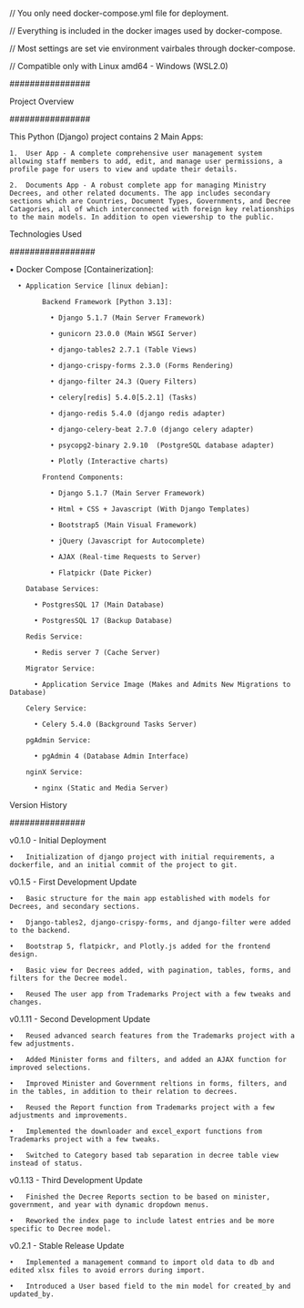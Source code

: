 // You only need docker-compose.yml file for deployment.

// Everything is included in the docker images used by docker-compose.

// Most settings are set vie environment vairbales through docker-compose.

// Compatible only with Linux amd64 - Windows (WSL2.0)

################

Project Overview

################

This Python (Django) project contains 2 Main Apps:

	1.	User App - A complete comprehensive user management system allowing staff members to add, edit, and manage user permissions, a profile page for users to view and update their details.

	2.	Documents App - A robust complete app for managing Ministry Decrees, and other related documents. The app includes secondary sections which are Countries, Document Types, Governments, and Decree Catagories, all of which interconnected with foreign key relationships to the main models. In addition to open viewership to the public.

Technologies Used

#################

  •	Docker Compose [Containerization]:
	
	  •	Application Service [linux debian]:
		
			Backend Framework [Python 3.13]:
			
			  •	Django 5.1.7 (Main Server Framework)
			
			  •	gunicorn 23.0.0 (Main WSGI Server)
			
			  •	django-tables2 2.7.1 (Table Views)
			
			  •	django-crispy-forms 2.3.0 (Forms Rendering)
			
			  •	django-filter 24.3 (Query Filters)
			
			  •	celery[redis] 5.4.0[5.2.1] (Tasks)
			
			  •	django-redis 5.4.0 (django redis adapter)
			
			  •	django-celery-beat 2.7.0 (django celery adapter)
			
			  •	psycopg2-binary 2.9.10  (PostgreSQL database adapter)
			
			  •	Plotly (Interactive charts)
		
			Frontend Components:
			
			  •	Django 5.1.7 (Main Server Framework)
			
			  •	Html + CSS + Javascript (With Django Templates)
			
			  •	Bootstrap5 (Main Visual Framework)
			
			  •	jQuery (Javascript for Autocomplete)
			
			  •	AJAX (Real-time Requests to Server)
			
			  •	Flatpickr (Date Picker)
	
		Database Services:
		
		  •	PostgresSQL 17 (Main Database)
		
		  •	PostgresSQL 17 (Backup Database)
	
		Redis Service:
		
		  •	Redis server 7 (Cache Server)
	
		Migrator Service:
		
		  •	Application Service Image (Makes and Admits New Migrations to Database)
	
		Celery Service:
		
		  •	Celery 5.4.0 (Background Tasks Server)
	
		pgAdmin Service:
		
		  •	pgAdmin 4 (Database Admin Interface)
	
		nginX Service:
		
		  •	nginx (Static and Media Server)

Version History

###############

v0.1.0 - Initial Deployment

	•	Initialization of django project with initial requirements, a dockerfile, and an initial commit of the project to git.


v0.1.5 - First Development Update

	•	Basic structure for the main app established with models for Decrees, and secondary sections.

	•	Django-tables2, django-crispy-forms, and django-filter were added to the backend.

	•	Bootstrap 5, flatpickr, and Plotly.js added for the frontend design.

	•	Basic view for Decrees added, with pagination, tables, forms, and filters for the Decree model.

	•	Reused The user app from Trademarks Project with a few tweaks and changes.


v0.1.11 - Second Development Update

	•	Reused advanced search features from the Trademarks project with a few adjustments.

	•	Added Minister forms and filters, and added an AJAX function for improved selections.

	•	Improved Minister and Government reltions in forms, filters, and in the tables, in addition to their relation to decrees.

	•	Reused the Report function from Trademarks project with a few adjustments and improvements.

	•	Implemented the downloader and excel_export functions from Trademarks project with a few tweaks.

	•	Switched to Category based tab separation in decree table view instead of status.


v0.1.13 - Third Development Update

	•	Finished the Decree Reports section to be based on minister, government, and year with dynamic dropdown menus.

	•	Reworked the index page to include latest entries and be more specific to Decree model.


v0.2.1 - Stable Release Update

	•	Implemented a management command to import old data to db and edited xlsx files to avoid errors during import.

	•	Introduced a User based field to the min model for created_by and updated_by.